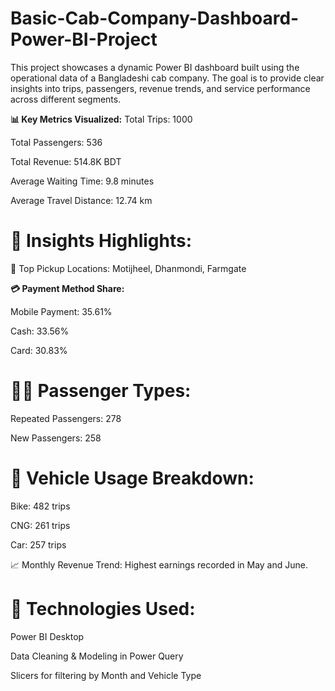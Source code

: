 # Basic-Cab-Company-Dashboard-Power-BI-Project
This project showcases a dynamic Power BI dashboard built using the operational data of a Bangladeshi cab company. The goal is to provide clear insights into trips, passengers, revenue trends, and service performance across different segments.

**📊 Key Metrics Visualized:**
Total Trips: 1000

Total Passengers: 536

Total Revenue: 514.8K BDT

Average Waiting Time: 9.8 minutes

Average Travel Distance: 12.74 km

# 📌 Insights Highlights:
📍 Top Pickup Locations: Motijheel, Dhanmondi, Farmgate

**💳 Payment Method Share:**

Mobile Payment: 35.61%

Cash: 33.56%

Card: 30.83%

# 🧍‍♂️ Passenger Types:

Repeated Passengers: 278

New Passengers: 258

# 🚗 Vehicle Usage Breakdown:

Bike: 482 trips

CNG: 261 trips

Car: 257 trips

📈 Monthly Revenue Trend: Highest earnings recorded in May and June.

# 📂 Technologies Used:
Power BI Desktop

Data Cleaning & Modeling in Power Query

Slicers for filtering by Month and Vehicle Type



